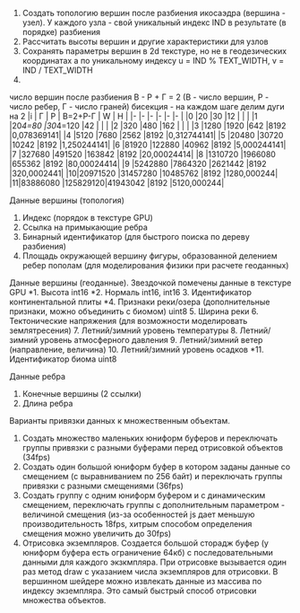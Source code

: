 1. Создать топологию вершин после разбиения икосаэдра (вершина - узел). У каждого узла - свой уникальный индекс IND в результате (в порядке) разбиения
2. Рассчитать высоты вершин и другие характеристики для узлов
3. Сохранять параметры вершин в 2d текстуре, но не в геодезических координатах а по уникальному индексу u = IND % TEXT_WIDTH, v = IND / TEXT_WIDTH
4. 

число вершин после разбиения В - Р + Г = 2 (В - число вершин, Р - число ребер, Г - число граней)
бисекция - на каждом шаге делим дуги на 2
|i | Г     		| Р      	| В=2+Р-Г | W   | H					|
|- |-      		|-       	|-       	|- 		|-					|
|0 |20     		|30      	|12      	|			|						|
|1 |20*4=80		|30*4=120	|42      	|			|						|
|2 |320    		|480     	|162    	|			|						|
|3 |1280	  	|1920			|642		 	|8192	|0,078369141|
|4 |5120			|7680			|2562			|8192	|0,312744141|
|5 |20480			|30720		|10242		|8192	|1,250244141|
|6 |81920			|122880		|40962		|8192	|5,000244141|
|7 |327680		|491520		|163842		|8192	|20,00024414|
|8 |1310720		|1966080	|655362		|8192	|80,00024414|
|9 |5242880		|7864320	|2621442	|8192	|320,0002441|
|10|20971520	|31457280	|10485762	|8192	|1280,000244|
|11|83886080	|125829120|41943042	|8192	|5120,000244|


Данные вершины (топология)
1. Индекс (порядок в текстуре GPU)
2. Ссылка на примыкающие ребра
3. Бинарный идентификатор (для быстрого поиска по дереву разбиения)
4. Площадь окружающей вершину фигуры, образованной делением ребер пополам (для моделирования физики при расчете геоданных)

Данные вершины (геоданные). Звездочкой помечены данные в текстуре GPU
*1. Высота int16
*2. Нормаль int16, int16
3. Идентификатор континентальной плиты
*4. Признаки реки/озера (дополнительные признаки, можно объединить с биомом) uint8
5. Ширина реки
6. Тектонические напряжения (для возможности моделировать землятресения)
7. Летний/зимний уровень температуры
8. Летний/зимний уровень атмосферного давления
9. Летний/зимний ветер (направление, величина)
10. Летний/зимний уровень осадков
*11. Идентификатор биома uint8


Данные ребра
1. Конечные вершины (2 ссылки)
2. Длина ребра


Варианты привязки данных к множественным объектам.
1. Создать множество маленьких юниформ буферов и переключать группы привязки с разными буферами перед отрисовкой объектов (34fps)
2. Создать один большой юниформ буфер в котором заданы данные со смещением (с выравниванием по 256 байт) и переключать группы привязки с разными смещениями (36fps)
3. Создать группу с одним юниформ буфером и с динамическим смещением, переключать группы с дополнительным параметром - величиной смещения (из-за особенностей js дает меньшую производительность 18fps, хитрым способом определения смещения можно увеличить до 30fps)
4. Отрисовка экземпляров. Создается большой сторадж буфер (у юниформ буфера есть ограничение 64кб) с последовательными данными для каждого экзкмпляра. При отрисовке вызывается один раз метод draw с указанием числа экземпляров для отрисовки. В вершинном шейдере можно извлекать данные из массива по индексу экземпляра. Это самый быстрый способ отрисовки множества объектов.